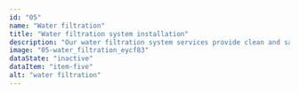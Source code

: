 ```yaml
---
id: "05"
name: "Water filtration"
title: "Water filtration system installation"
description: "Our water filtration system services provide clean and safe drinking water for your home or business, ensuring the health and safety of your family or customers."
image: "05-water_filtration_eycf83"
dataState: "inactive"
dataItem: "item-five"
alt: "water filtration"
---
```

